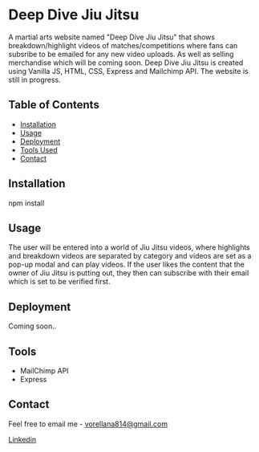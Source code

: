 # Deep Dive Jiu Jitsu

A martial arts website named "Deep Dive Jiu Jitsu" that shows breakdown/highlight videos of matches/competitions where fans can subsribe to be emailed for any new video uploads. As well as selling merchandise which will be coming soon. Deep Dive Jiu Jitsu is created using Vanilla JS, HTML, CSS, Express and Mailchimp API. 
The website is still in progress.

## Table of Contents
* [Installation](#installation)
* [Usage](#usage)
* [Deployment](#deployment)
* [Tools Used](#tools)
* [Contact](#contact)

## Installation

npm install

## Usage

The user will be entered into a world of Jiu Jitsu videos, where highlights and breakdown videos are separated by category and videos are set as a pop-up modal and can play videos. If the user likes the content that the owner of Jiu Jitsu is putting out, they then can subscribe with their email which is set to be verified first.

## Deployment

Coming soon..

## Tools

* MailChimp API
* Express

## Contact 

Feel free to email me - vorellana814@gmail.com

[Linkedin](https://www.linkedin.com/in/vanessa-orellana-36769986/)


